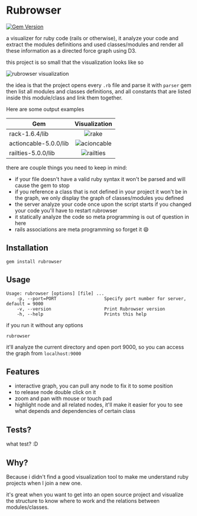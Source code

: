 # Rubrowser

[![Gem Version](https://badge.fury.io/rb/rubrowser.svg)](https://badge.fury.io/rb/rubrowser)

a visualizer for ruby code (rails or otherwise), it analyze your code and extract the modules definitions and used classes/modules and render all these information as a directed force graph using D3.

this project is so small that the visualization looks like so

![rubrowser visualization](http://i.imgur.com/O2tbOJZ.png)

the idea is that the project opens every `.rb` file and parse it with `parser` gem then list all modules and classes definitions, and all constants that are listed inside this module/class and link them together.

Here are some output examples

| Gem        | Visualization    |
| ------------- |:-------------:|
| rack-1.6.4/lib      | ![rake](http://i.imgur.com/4UsCo0a.png) |
| actioncable-5.0.0/lib      | ![acioncable](http://i.imgur.com/Q0Xqjsz.png) |
| railties-5.0.0/lib      | ![railties](http://i.imgur.com/31g10a1.png) |

there are couple things you need to keep in mind:

* if your file doesn't have a valid ruby syntax it won't be parsed and will cause the gem to stop
* if you reference a class that is not defined in your project it won't be in the graph, we only display the graph of classes/modules you defined
* the server analyze your code once upon the script starts if you changed your code you'll have to restart rubrowser
* it statically analyze the code so meta programming is out of question in here
* rails associations are meta programming so forget it :smile:

## Installation


```
gem install rubrowser
```

## Usage


```
Usage: rubrowser [options] [file] ...
    -p, --port=PORT                  Specify port number for server, default = 9000
    -v, --version                    Print Rubrowser version
    -h, --help                       Prints this help
```

if you run it without any options
```
rubrowser
```
it'll analyze the current directory and open port 9000, so you can access the graph from `localhost:9000`

## Features

* interactive graph, you can pull any node to fix it to some position
* to release node double click on it
* zoom and pan with mouse or touch pad
* highlight node and all related nodes, it'll make it easier for you to see what depends and dependencies of certain class


## Tests?

what test? :D

## Why?

Because i didn't find a good visualization tool to make me understand ruby projects when I join a new one.

it's great when you want to get into an open source project and visualize the structure to know where to work and the relations between modules/classes.
